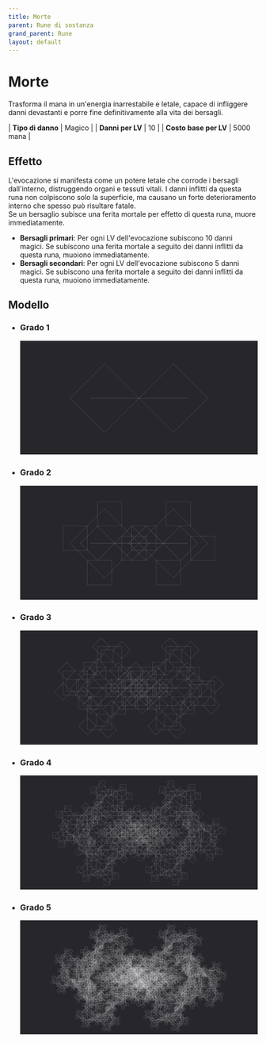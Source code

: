 ```yaml
---
title: Morte
parent: Rune di sostanza
grand_parent: Rune
layout: default
---
```


# **Morte**

Trasforma il mana in un'energia inarrestabile e letale, capace di infliggere danni devastanti e porre fine definitivamente alla vita dei bersagli.

| **Tipo di danno**      | Magico                                      |
| **Danni per LV**       | 10                                        |
| **Costo base per LV**  | 5000 mana                                 |

## Effetto
L'evocazione si manifesta come un potere letale che corrode i bersagli dall'interno, distruggendo organi e tessuti vitali. I danni inflitti da questa runa non colpiscono solo la superficie, ma causano un forte deterioramento interno che spesso può risultare fatale.  
Se un bersaglio subisce una ferita mortale per effetto di questa runa, muore immediatamente.
- **Bersagli primari**: Per ogni LV dell'evocazione subiscono 10 danni magici. Se subiscono una ferita mortale a seguito dei danni inflitti da questa runa, muoiono immediatamente.
- **Bersagli secondari**: Per ogni LV dell'evocazione subiscono 5 danni magici. Se subiscono una ferita mortale a seguito dei danni inflitti da questa runa, muoiono immediatamente.

## Modello
- ### Grado 1<br>
  ![Grado 1](1.png "Grado 1")
- ### Grado 2<br>
  ![Grado 2](2.png "Grado 2")
- ### Grado 3<br>
  ![Grado 3](3.png "Grado 3")
- ### Grado 4<br>
  ![Grado 4](4.png "Grado 4")
- ### Grado 5<br>
  ![Grado 5](5.png "Grado 5")
